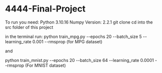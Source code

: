 # 4444-Final-Project

To run you need:
Python 3.10.16
Numpy Version: 2.2.1
git clone 
cd into the src folder of this project 

in the terminal run:
python train_mpg.py --epochs 20 --batch_size 5 --learning_rate 0.001 --rmsprop (for MPG dataset)

and 

python train_mnist.py --epochs 20 --batch_size 64 --learning_rate 0.0001 --rmsprop   (For MNIST dataset)                                                                                                   

